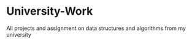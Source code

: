 # University-Work

All projects and assignment on data structures and algorithms from my university
